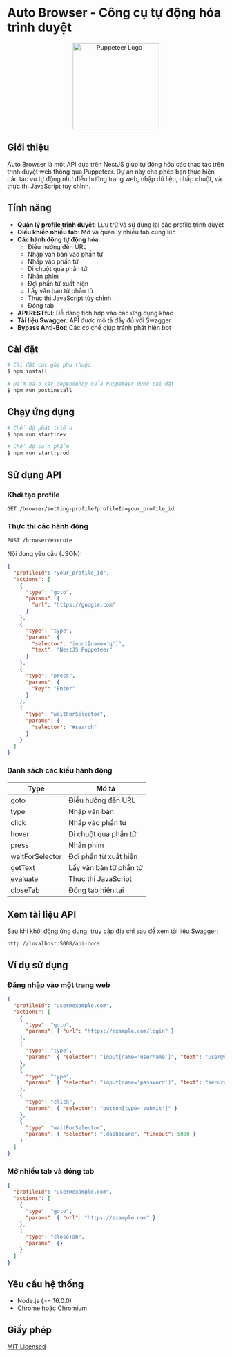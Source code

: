 # Auto Browser - Công cụ tự động hóa trình duyệt

<p align="center">
  <img src="https://raw.githubusercontent.com/puppeteer/puppeteer/main/website/static/img/puppeteer-logo.png" width="200" alt="Puppeteer Logo" />
</p>

## Giới thiệu

Auto Browser là một API dựa trên NestJS giúp tự động hóa các thao tác trên trình duyệt web thông qua Puppeteer. Dự án này cho phép bạn thực hiện các tác vụ tự động như điều hướng trang web, nhập dữ liệu, nhấp chuột, và thực thi JavaScript tùy chỉnh.

## Tính năng

- **Quản lý profile trình duyệt**: Lưu trữ và sử dụng lại các profile trình duyệt
- **Điều khiển nhiều tab**: Mở và quản lý nhiều tab cùng lúc
- **Các hành động tự động hóa**:
  - Điều hướng đến URL
  - Nhập văn bản vào phần tử
  - Nhấp vào phần tử
  - Di chuột qua phần tử
  - Nhấn phím
  - Đợi phần tử xuất hiện
  - Lấy văn bản từ phần tử
  - Thực thi JavaScript tùy chỉnh
  - Đóng tab
- **API RESTful**: Dễ dàng tích hợp vào các ứng dụng khác
- **Tài liệu Swagger**: API được mô tả đầy đủ với Swagger
- **Bypass Anti-Bot**: Các cơ chế giúp tránh phát hiện bot

## Cài đặt

```bash
# Cài đặt các gói phụ thuộc
$ npm install

# Đảm bảo các dependency của Puppeteer được cài đặt
$ npm run postinstall
```

## Chạy ứng dụng

```bash
# Chế độ phát triển
$ npm run start:dev

# Chế độ sản phẩm
$ npm run start:prod
```

## Sử dụng API

### Khởi tạo profile

```
GET /browser/setting-profile?profileId=your_profile_id
```

### Thực thi các hành động

```bash
POST /browser/execute
```

Nội dung yêu cầu (JSON):

```json
{
  "profileId": "your_profile_id",
  "actions": [
    {
      "type": "goto",
      "params": {
        "url": "https://google.com"
      }
    },
    {
      "type": "type",
      "params": {
        "selector": "input[name='q']",
        "text": "NestJS Puppeteer"
      }
    },
    {
      "type": "press",
      "params": {
        "key": "Enter"
      }
    },
    {
      "type": "waitForSelector",
      "params": {
        "selector": "#search"
      }
    }
  ]
}
```

### Danh sách các kiểu hành động

| Type            | Mô tả                  |
| --------------- | ---------------------- |
| goto            | Điều hướng đến URL     |
| type            | Nhập văn bản           |
| click           | Nhấp vào phần tử       |
| hover           | Di chuột qua phần tử   |
| press           | Nhấn phím              |
| waitForSelector | Đợi phần tử xuất hiện  |
| getText         | Lấy văn bản từ phần tử |
| evaluate        | Thực thi JavaScript    |
| closeTab        | Đóng tab hiện tại      |

## Xem tài liệu API

Sau khi khởi động ứng dụng, truy cập địa chỉ sau để xem tài liệu Swagger:

```
http://localhost:5008/api-docs
```

## Ví dụ sử dụng

### Đăng nhập vào một trang web

```json
{
  "profileId": "user@example.com",
  "actions": [
    {
      "type": "goto",
      "params": { "url": "https://example.com/login" }
    },
    {
      "type": "type",
      "params": { "selector": "input[name='username']", "text": "user@example.com" }
    },
    {
      "type": "type",
      "params": { "selector": "input[name='password']", "text": "securepassword" }
    },
    {
      "type": "click",
      "params": { "selector": "button[type='submit']" }
    },
    {
      "type": "waitForSelector",
      "params": { "selector": ".dashboard", "timeout": 5000 }
    }
  ]
}
```

### Mở nhiều tab và đóng tab

```json
{
  "profileId": "user@example.com",
  "actions": [
    {
      "type": "goto",
      "params": { "url": "https://example.com" }
    },
    {
      "type": "closeTab",
      "params": {}
    }
  ]
}
```

## Yêu cầu hệ thống

- Node.js (>= 16.0.0)
- Chrome hoặc Chromium

## Giấy phép

[MIT Licensed](LICENSE)
